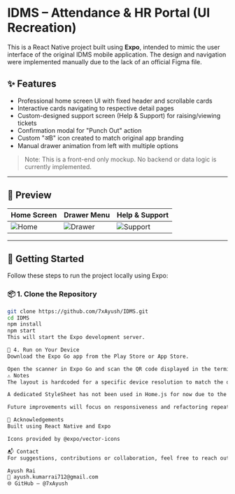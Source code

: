 # IDMS – Attendance & HR Portal (UI Recreation)

This is a React Native project built using **Expo**, intended to mimic the user interface of the original IDMS mobile application. The design and navigation were implemented manually due to the lack of an official Figma file.

## ✨ Features

- Professional home screen UI with fixed header and scrollable cards
- Interactive cards navigating to respective detail pages
- Custom-designed support screen (Help & Support) for raising/viewing tickets
- Confirmation modal for "Punch Out" action
- Custom "अB" icon created to match original app branding
- Manual drawer animation from left with multiple options

> Note: This is a front-end only mockup. No backend or data logic is currently implemented.

---

## 📸 Preview

| Home Screen | Drawer Menu | Help & Support |
|-------------|-------------|----------------|
| ![Home](assets/screenshots/home.png) | ![Drawer](assets/screenshots/drawer.png) | ![Support](assets/screenshots/support.png) |

---

## 🚀 Getting Started

Follow these steps to run the project locally using Expo:

### 📦 1. Clone the Repository

```bash
git clone https://github.com/7xAyush/IDMS.git
cd IDMS
npm install
npm start
This will start the Expo development server.

📱 4. Run on Your Device
Download the Expo Go app from the Play Store or App Store.

Open the scanner in Expo Go and scan the QR code displayed in the terminal or browser after running npm start.
⚠️ Notes
The layout is hardcoded for a specific device resolution to match the original APK. It may not render perfectly on all screen sizes.

A dedicated StyleSheet has not been used in Home.js for now due to the absence of a Figma design. Styles are inline for easier layout control.

Future improvements will focus on responsiveness and refactoring repeated styles into components.

🙌 Acknowledgements
Built using React Native and Expo

Icons provided by @expo/vector-icons

📬 Contact
For suggestions, contributions or collaboration, feel free to reach out:

Ayush Rai
📧 ayush.kumarrai712@gmail.com
🌐 GitHub – @7xAyush
